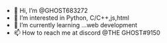 - 👋 Hi, I’m @GHOST683272
- 👀 I’m interested in Python, C/C++,js,html
- 🌱 I’m currently learning ...web development
- 📫 How to reach me at discord @THE GHOST#9150

<!---
GHOST683272/GHOST683272 is a ✨ special ✨ repository because its `README.md` (this file) appears on your GitHub profile.
You can click the Preview link to take a look at your changes.
--->
